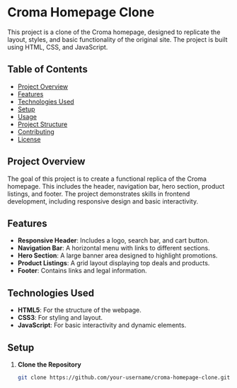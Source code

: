 # Croma Homepage Clone

This project is a clone of the Croma homepage, designed to replicate the layout, styles, and basic functionality of the original site. The project is built using HTML, CSS, and JavaScript.

## Table of Contents

- [Project Overview](#project-overview)
- [Features](#features)
- [Technologies Used](#technologies-used)
- [Setup](#setup)
- [Usage](#usage)
- [Project Structure](#project-structure)
- [Contributing](#contributing)
- [License](#license)

## Project Overview

The goal of this project is to create a functional replica of the Croma homepage. This includes the header, navigation bar, hero section, product listings, and footer. The project demonstrates skills in frontend development, including responsive design and basic interactivity.

## Features

- **Responsive Header**: Includes a logo, search bar, and cart button.
- **Navigation Bar**: A horizontal menu with links to different sections.
- **Hero Section**: A large banner area designed to highlight promotions.
- **Product Listings**: A grid layout displaying top deals and products.
- **Footer**: Contains links and legal information.

## Technologies Used

- **HTML5**: For the structure of the webpage.
- **CSS3**: For styling and layout.
- **JavaScript**: For basic interactivity and dynamic elements.

## Setup

1. **Clone the Repository**
   ```bash
   git clone https://github.com/your-username/croma-homepage-clone.git
